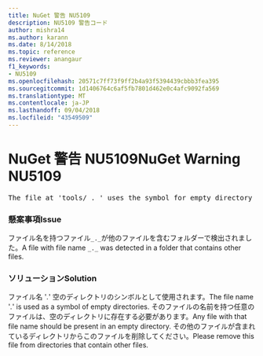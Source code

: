 ```yaml
---
title: NuGet 警告 NU5109
description: NU5109 警告コード
author: mishra14
ms.author: karann
ms.date: 8/14/2018
ms.topic: reference
ms.reviewer: anangaur
f1_keywords:
- NU5109
ms.openlocfilehash: 20571c7ff73f9ff2b4a93f5394439cbbb3fea395
ms.sourcegitcommit: 1d1406764c6af5fb7801d462e0c4afc9092fa569
ms.translationtype: MT
ms.contentlocale: ja-JP
ms.lasthandoff: 09/04/2018
ms.locfileid: "43549509"
---
```

# <a name="nuget-warning-nu5109"></a><span data-ttu-id="7c8b7-103">NuGet 警告 NU5109</span><span class="sxs-lookup"><span data-stu-id="7c8b7-103">NuGet Warning NU5109</span></span>
<pre>The file at 'tools/_._' uses the symbol for empty directory '_._', but it is present in a directory that contains other files. Please remove this file from directories that contain other files.</pre>

### <a name="issue"></a><span data-ttu-id="7c8b7-104">懸案事項</span><span class="sxs-lookup"><span data-stu-id="7c8b7-104">Issue</span></span>

<span data-ttu-id="7c8b7-105">ファイル名を持つファイル`_._`が他のファイルを含むフォルダーで検出されました。</span><span class="sxs-lookup"><span data-stu-id="7c8b7-105">A file with file name `_._` was detected in a folder that contains other files.</span></span>


### <a name="solution"></a><span data-ttu-id="7c8b7-106">ソリューション</span><span class="sxs-lookup"><span data-stu-id="7c8b7-106">Solution</span></span>

 <span data-ttu-id="7c8b7-107">ファイル名 '_._' 空のディレクトリのシンボルとして使用されます。</span><span class="sxs-lookup"><span data-stu-id="7c8b7-107">The file name '_._' is used as a symbol of empty directories.</span></span> <span data-ttu-id="7c8b7-108">そのファイルの名前を持つ任意のファイルは、空のディレクトリに存在する必要があります。</span><span class="sxs-lookup"><span data-stu-id="7c8b7-108">Any file with that file name should be present in an empty directory.</span></span> <span data-ttu-id="7c8b7-109">その他のファイルが含まれているディレクトリからこのファイルを削除してください。</span><span class="sxs-lookup"><span data-stu-id="7c8b7-109">Please remove this file from directories that contain other files.</span></span>


